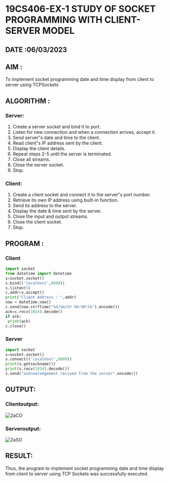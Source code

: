# 19CS406-EX-1 STUDY OF SOCKET PROGRAMMING WITH CLIENT-SERVER MODEL

## DATE :06/03/2023

## AIM :

To implement socket programming date and time display from client to
server using TCPSockets

## ALGORITHM :

### Server:

1. Create a server socket and bind it to port.
2. Listen for new connection and when a connection arrives, accept it.
3. Send server‟s date and time to the client.
4. Read client‟s IP address sent by the client.
5. Display the client details.
6. Repeat steps 2-5 until the server is terminated.
7. Close all streams.
8. Close the server socket.
9. Stop.

### Client:

1. Create a client socket and connect it to the server‟s port number.
2. Retrieve its own IP address using built-in function.
3. Send its address to the server.
4. Display the date & time sent by the server.
5. Close the input and output streams.
6. Close the client socket.
7. Stop.


## PROGRAM :

### Client
```python
import socket
from datetime import datetime
s=socket.socket()
s.bind(('localhost',8000))
s.listen(5)
c,addr=s.accept()
print("Client Address : ",addr)
now = datetime.now()
c.send(now.strftime("%d/%m/%Y %H:%M:%S").encode())
ack=c.recv(1024).decode()
if ack:
 print(ack)
c.close()
```
### Server
```python
import socket
s=socket.socket()
s.connect(('localhost',8000))
print(s.getsockname())
print(s.recv(1024).decode())
s.send("acknowledgement recived from the server".encode())
```

## OUTPUT:

### Clientoutput:
![2aCO](https://github.com/Reebak04/19CS406-EX-1/assets/118364993/5bd32f6c-e17d-49d7-8810-4ff5360d05f0)

### Serveroutput:
![2aSO](https://github.com/Reebak04/19CS406-EX-1/assets/118364993/bd21ba0e-c696-4c46-aa00-c1d7a1b6bbff)


## RESULT:
Thus, the program to implement socket programming date and time display from client to
server using TCP Sockets was successfully executed.
